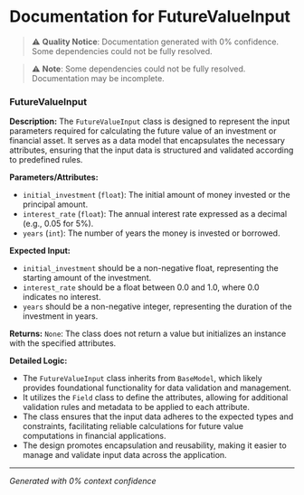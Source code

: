# Documentation for FutureValueInput

> ⚠️ **Quality Notice**: Documentation generated with 0% confidence. Some dependencies could not be fully resolved.


> ⚠️ **Note**: Some dependencies could not be fully resolved. Documentation may be incomplete.
### FutureValueInput

**Description:**
The `FutureValueInput` class is designed to represent the input parameters required for calculating the future value of an investment or financial asset. It serves as a data model that encapsulates the necessary attributes, ensuring that the input data is structured and validated according to predefined rules.

**Parameters/Attributes:**
- `initial_investment` (`float`): The initial amount of money invested or the principal amount.
- `interest_rate` (`float`): The annual interest rate expressed as a decimal (e.g., 0.05 for 5%).
- `years` (`int`): The number of years the money is invested or borrowed.

**Expected Input:**
- `initial_investment` should be a non-negative float, representing the starting amount of the investment.
- `interest_rate` should be a float between 0.0 and 1.0, where 0.0 indicates no interest.
- `years` should be a non-negative integer, representing the duration of the investment in years.

**Returns:**
`None`: The class does not return a value but initializes an instance with the specified attributes.

**Detailed Logic:**
- The `FutureValueInput` class inherits from `BaseModel`, which likely provides foundational functionality for data validation and management.
- It utilizes the `Field` class to define the attributes, allowing for additional validation rules and metadata to be applied to each attribute.
- The class ensures that the input data adheres to the expected types and constraints, facilitating reliable calculations for future value computations in financial applications.
- The design promotes encapsulation and reusability, making it easier to manage and validate input data across the application.

---
*Generated with 0% context confidence*
